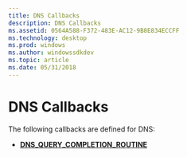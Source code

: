 ```yaml
---
title: DNS Callbacks
description: DNS Callbacks
ms.assetid: 0564A588-F372-483E-AC12-9B8E834ECCFF
ms.technology: desktop
ms.prod: windows
ms.author: windowssdkdev
ms.topic: article
ms.date: 05/31/2018
---
```


# DNS Callbacks

The following callbacks are defined for DNS:

-   [**DNS\_QUERY\_COMPLETION\_ROUTINE**](/windows/desktop/api/Windns/nc-windns-dns_query_completion_routine)

 

 




